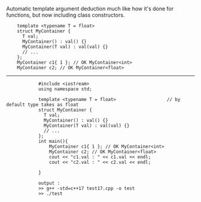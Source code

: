 Automatic template argument deduction much like how it's done for functions, but now including class constructors.

        template <typename T = float>
        struct MyContainer {
          T val;
          MyContainer() : val() {}
          MyContainer(T val) : val(val) {}
          // ...
        };
        MyContainer c1{ 1 }; // OK MyContainer<int>
        MyContainer c2; // OK MyContainer<float>


---

                #include <iostream>
                using namespace std;

                template <typename T = float>                   // by default type takes as float
                struct MyContainer {
                  T val;
                  MyContainer() : val() {}
                  MyContainer(T val) : val(val) {}
                  // ...
                };
                int main(){
                    MyContainer c1{ 1 }; // OK MyContainer<int>
                    MyContainer c2; // OK MyContainer<float>
                    cout << "c1.val : " << c1.val << endl;
                    cout << "c2.val : " << c2.val << endl;

                }

                output : 
                >> g++ -std=c++17 test17.cpp -o test
                >> ./test
